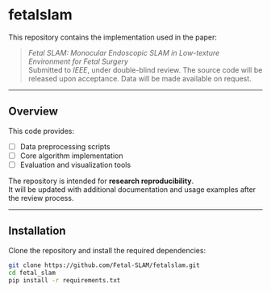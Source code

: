 # fetalslam

This repository contains the implementation used in the paper:

> *Fetal SLAM: Monocular Endoscopic SLAM in Low-texture Environment for Fetal Surgery*  
> Submitted to *IEEE*, under double-blind review.
> The source code will be released upon acceptance. Data will be made available on request.

---

## Overview

This code provides:
- [ ] Data preprocessing scripts  
- [ ] Core algorithm implementation  
- [ ] Evaluation and visualization tools  

The repository is intended for **research reproducibility**.  
It will be updated with additional documentation and usage examples after the review process.

---

## Installation

Clone the repository and install the required dependencies:

```bash
git clone https://github.com/Fetal-SLAM/fetalslam.git
cd fetal_slam
pip install -r requirements.txt
